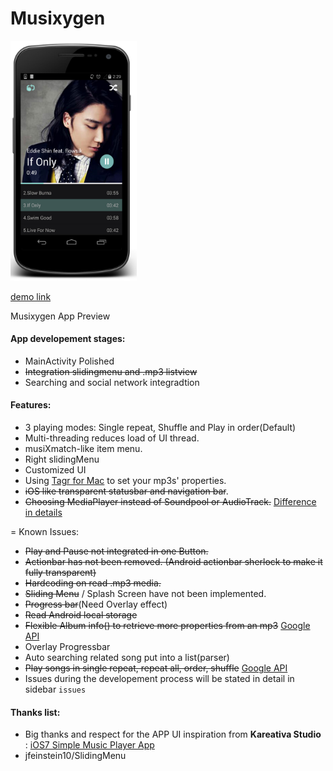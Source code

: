 Musixygen
=========
<img src="images/demo_img.jpg" width="40%" height="40%">

[demo link](https://www.youtube.com/watch?v=ECz39r0BjFY&feature=youtu.be)

Musixygen App Preview
#### App developement stages:
* MainActivity Polished
* ~~Integration slidingmenu and .mp3 listview~~
* Searching and social network integradtion


#### Features:
* 3 playing modes: Single repeat, Shuffle and Play in order(Default)
* Multi-threading reduces load of UI thread.
* musiXmatch-like item menu.
* Right slidingMenu
* Customized UI
* Using [Tagr for Mac](http://www.macupdate.com/app/mac/30610/tagr) to set your mp3s' properties.
* ~~iOS like transparent statusbar and navigation bar~~.
* ~~Choosing MediaPlayer instead of Soundpool or AudioTrack.~~ [Difference in details](http://www.wiseandroid.com/post/2010/07/13/Intro-to-the-three-Android-Audio-APIs.aspx)


=
Known Issues:
- ~~Play and Pause not integrated in one Button.~~
- ~~Actionbar has not been removed. (Android actionbar sherlock to make it fully transparent)~~
- ~~Hardcoding on read .mp3 media.~~
- ~~Sliding Menu~~ / Splash Screen have not been implemented.
- ~~Progress bar~~(Need Overlay effect)
- ~~Read Android local storage~~
- ~~Flexible Album info() to retrieve more properties from an mp3~~ [Google API](http://developer.android.com/reference/android/media/MediaMetadataRetriever.html)
- Overlay Progressbar
- Auto searching related song put into a list(parser)
- ~~Play songs in single repeat, repeat all, order, shuffle~~ [Google API](http://developer.android.com/reference/android/media/MediaPlayer.html#setOnCompletionListener(android.media.MediaPlayer.OnCompletionListener))
- Issues during the developement process will be stated in detail in sidebar `issues`


#### Thanks list:
* Big thanks and respect for the APP UI inspiration from **Kareativa Studio** : [iOS7 Simple Music Player App](https://dribbble.com/shots/1142984-iOS7-Simple-Music-Player-App?list=users&offset=34)
* jfeinstein10/SlidingMenu
